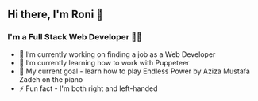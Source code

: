 ## Hi there, I'm Roni 👋

### I'm a Full Stack Web Developer 👩‍💻

- 🔭 I’m currently working on finding a job as a Web Developer
- 🌱 I’m currently learning how to work with Puppeteer
- 🎹 My current goal - learn how to play Endless Power by Aziza Mustafa Zadeh on the piano
- ⚡ Fun fact - I'm both right and left-handed
